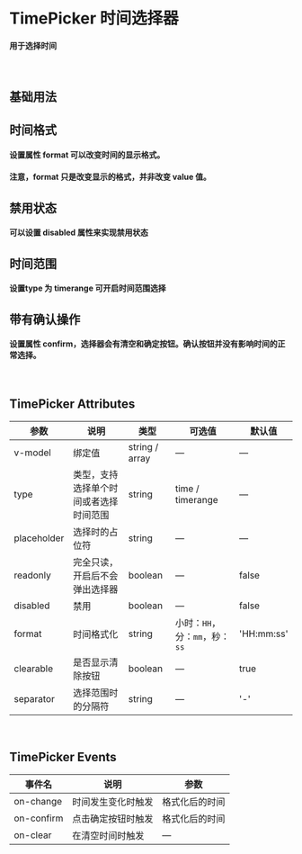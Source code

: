 <script setup>
import demo1 from './demo1.vue'
import demo2 from './demo2.vue'
import demo3 from './demo3.vue'
import demo4 from './demo4.vue'
import demo5 from './demo5.vue'
import preview from '@/components/preview.vue'
</script>


# TimePicker 时间选择器

#### 用于选择时间

<br/>

## 基础用法
<div class="source">
  <demo1/>
</div>
<preview compName="time-picker" demoName="demo1"/>


## 时间格式 
#### 设置属性 format 可以改变时间的显示格式。
#### 注意，format 只是改变显示的格式，并非改变 value 值。
<div class="source">
  <demo2/>
</div>
<preview compName="time-picker" demoName="demo2"/>


## 禁用状态
#### 可以设置 disabled 属性来实现禁用状态
<div class="source">
  <demo3/>
</div>
<preview compName="time-picker" demoName="demo3"/>


## 时间范围
#### 设置type 为 timerange 可开启时间范围选择
<div class="source">
  <demo4/>
</div>
<preview compName="time-picker" demoName="demo4"/>

## 带有确认操作 
#### 设置属性 confirm，选择器会有清空和确定按钮。确认按钮并没有影响时间的正常选择。
<div class="source">
  <demo5/>
</div>
<preview compName="time-picker" demoName="demo5"/>

<br/>

## TimePicker Attributes
| 参数            | 说明                         | 类型             | 可选值                  | 默认值  |
|---------------  |----------------------        |---------------- |-----------------------  |-------- |
|  v-model        | 绑定值                       | string / array   | —                       | —       |
| type            | 类型，支持选择单个时间或者选择时间范围 | string   | time / timerange         | —      |
| placeholder     | 选择时的占位符                | string           |   —                     | —       |
| readonly        | 完全只读，开启后不会弹出选择器 | boolean          | —                       | false    |
| disabled        | 禁用                         | boolean          | —                       | false     |
| format          | 时间格式化                   | string     | 小时：`HH`，分：`mm`，秒：`ss`  | 'HH:mm:ss' |
| clearable       | 是否显示清除按钮              | boolean           | —                       |  true     |
| separator        | 选择范围时的分隔符           | string            | —                      |  	'-'     |

<br/>

## TimePicker Events
| 事件名                   | 说明                   | 参数          |
|---------------------    |--------------          |---------      |
| on-change               | 时间发生变化时触发      | 格式化后的时间 |
| on-confirm              | 点击确定按钮时触发      | 格式化后的时间 |
| on-clear                | 在清空时间时触发        | —             |